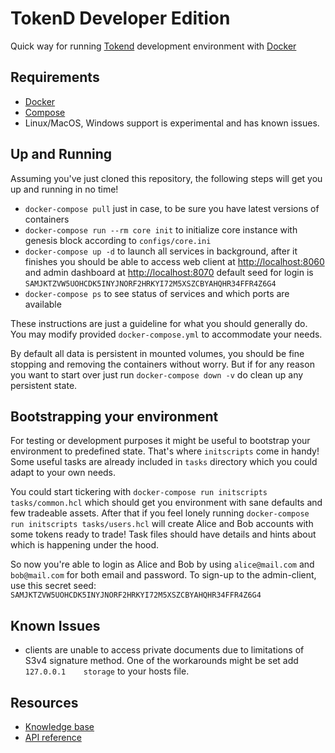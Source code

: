 # TokenD Developer Edition

Quick way for running [Tokend](https://tokend.io) development environment with [Docker](https://www.docker.com)


## Requirements

* [Docker](https://www.docker.com)
* [Compose](https://docs.docker.com/compose/overview/)
* Linux/MacOS, Windows support is experimental and has known issues.


## Up and Running

Assuming you've just cloned this repository, the following steps will get you up and running in no time!

* `docker-compose pull` just in case, to be sure you have latest versions of containers
* `docker-compose run --rm core init` to initialize core instance with genesis block according to `configs/core.ini`
* `docker-compose up -d` to launch all services in background, after it finishes you should be able to access web client at [http://localhost:8060](http://localhost:8060) and admin dashboard at [http://localhost:8070](http://localhost:8070) default seed for login is `SAMJKTZVW5UOHCDK5INYJNORF2HRKYI72M5XSZCBYAHQHR34FFR4Z6G4`
* `docker-compose ps` to see status of services and which ports are available

These instructions are just a guideline for what you should generally do. You may modify provided `docker-compose.yml` to accommodate your needs.

By default all data is persistent in mounted volumes, you should be fine stopping and removing the containers without worry. But if for any reason you want to start over just run `docker-compose down -v` do clean up any persistent state.

## Bootstrapping your environment

For testing or development purposes it might be useful to bootstrap your environment to predefined state. That's where `initscripts` come in handy!
Some useful tasks are already included in `tasks` directory which you could adapt to your own needs.

You could start tickering with `docker-compose run initscripts tasks/common.hcl` which should get you environment with sane defaults and few tradeable assets.
After that if you feel lonely running `docker-compose run initscripts tasks/users.hcl` will create Alice and Bob accounts with some tokens ready to trade! Task files should have details and hints about which is happening under the hood.

So now you're able to login as Alice and Bob by using `alice@mail.com` and `bob@mail.com` for both email and password. To sign-up to the admin-client, use this secret seed: `SAMJKTZVW5UOHCDK5INYJNORF2HRKYI72M5XSZCBYAHQHR34FFR4Z6G4`


## Known Issues

* clients are unable to access private documents due to limitations of S3v4 signature method. One of the workarounds might be set add `127.0.0.1    storage` to your hosts file.

## Resources

* [Knowledge base](https://github.com/tokend/knowledge-base)
* [API reference](http://tokend.gitlab.io/docs)
